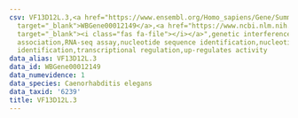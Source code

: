 ```yaml
---
csv: VF13D12L.3,<a href="https://www.ensembl.org/Homo_sapiens/Gene/Summary?db=core;g=WBGene00012149"
  target="_blank">WBGene00012149</a>,<a href="https://www.ncbi.nlm.nih.gov/pubmed/27496166"
  target="_blank"><i class="fas fa-file"></i></a>",genetic interference,functional
  association,RNA-seq assay,nucleotide sequence identification,nucleotide sequence
  identification,transcriptional regulation,up-regulates activity
data_alias: VF13D12L.3
data_id: WBGene00012149
data_numevidence: 1
data_species: Caenorhabditis elegans
data_taxid: '6239'
title: VF13D12L.3
---
```

